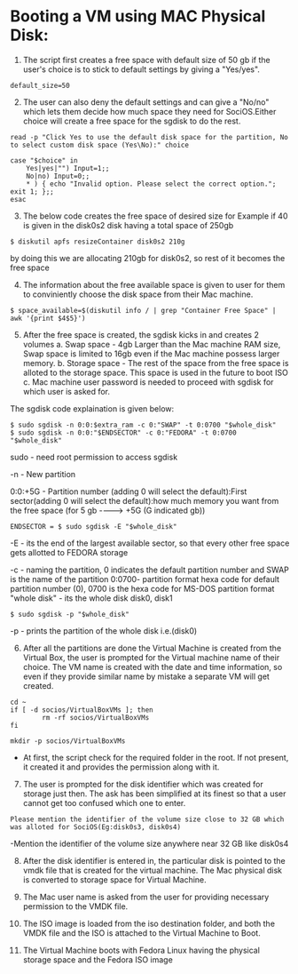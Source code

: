 # Booting a VM using MAC Physical Disk:

1. The script first creates a free space with default size of 50 gb if the user's choice is to stick to default settings by giving a "Yes/yes". 

```
default_size=50
```

2. The user can also deny the default settings and can give a "No/no" which lets them decide how much space they need for SociOS.Either choice will create a free space for the sgdisk to do the rest.

```
read -p "Click Yes to use the default disk space for the partition, No to select custom disk space (Yes\No):" choice

case "$choice" in
	Yes|yes|"") Input=1;;
	No|no) Input=0;;
	* ) { echo "Invalid option. Please select the correct option."; exit 1; };;
esac
```

3. The below code creates the free space of desired size for Example if 40 is given in the disk0s2 disk having a total space of 250gb

```
$ diskutil apfs resizeContainer disk0s2 210g
```
by doing this we are allocating 210gb for disk0s2, so rest of it becomes the free space

4. The information about the free available space is given to user for them to conviniently choose the disk space from their Mac machine. 

```
$ space_available=$(diskutil info / | grep "Container Free Space" | awk '{print $4$5}')
```

5. After the free space is created, the sgdisk kicks in and creates 2 volumes
	a. Swap space - 4gb Larger than the Mac machine RAM size, Swap space is limited to 16gb even if the Mac machine possess larger memory.
	b. Storage space - The rest of the space from the free space is alloted to the storage space. This space is used in the future to boot ISO
	c. Mac machine user password is needed to proceed with sgdisk for which user is asked for.
	
The sgdisk code explaination is given below:

```	
$ sudo sgdisk -n 0:0:$extra_ram -c 0:"SWAP" -t 0:0700 "$whole_disk"
$ sudo sgdisk -n 0:0:"$ENDSECTOR" -c 0:"FEDORA" -t 0:0700 "$whole_disk"
```
sudo  - need root permission to access sgdisk

-n    - New partition

0:0:+5G - Partition number (adding 0 will select the default):First sector(adding 0 will select the default):how much memory you want from the free space (for 5 gb ----> +5G (G indicated gb))

```
ENDSECTOR = $ sudo sgdisk -E "$whole_disk"
```

-E    - its the end of the largest available sector, so that every other free space gets allotted to FEDORA storage

-c	  - naming the partition, 0 indicates the default partition number and SWAP is the name of the partition
0:0700- partition format hexa code for default partition number (0), 0700 is the hexa code for MS-DOS partition format  
"whole disk" - its the whole disk disk0, disk1 

```
$ sudo sgdisk -p "$whole_disk"
```
-p     - prints the partition of the whole disk i.e.(disk0)
	
6. After all the partitions are done the Virtual Machine is created from the Virtual Box, the user is prompted for the Virtual machine name of their choice. The VM name is created with the date and time information, so even if they provide similar name by mistake a separate VM will get created.

```
cd ~
if [ -d socios/VirtualBoxVMs ]; then
        rm -rf socios/VirtualBoxVMs
fi

mkdir -p socios/VirtualBoxVMs
```
- At first, the script check for the required folder in the root. If not present, it created it and provides the permission along with it.

7. The user is prompted for the disk identifier which was created for storage just then. The ask has been simplified at its finest so that a user cannot get too confused which one to enter.

```
Please mention the identifier of the volume size close to 32 GB which was alloted for SociOS(Eg:disk0s3, disk0s4) 
```
-Mention the identifier of the volume size anywhere near 32 GB like disk0s4

8. After the disk identifier is entered in, the particular disk is pointed to the vmdk file that is created for the virtual machine. The Mac physical disk is converted to storage space for Virtual Machine.

9. The Mac user name is asked from the user for providing necessary permission to the VMDK file.

10. The ISO image is loaded from the iso destination folder, and both the VMDK file and the ISO is attached to the Virtual Machine to Boot.

11. The Virtual Machine boots with Fedora Linux having the physical storage space and the Fedora ISO image 
